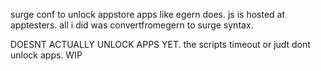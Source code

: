 surge conf to unlock appstore apps like egern does. js is hosted at apptesters. all i did was convertfromegern to surge syntax.

DOESNT ACTUALLY UNLOCK APPS YET. the scripts timeout or judt dont unlock apps. WIP
